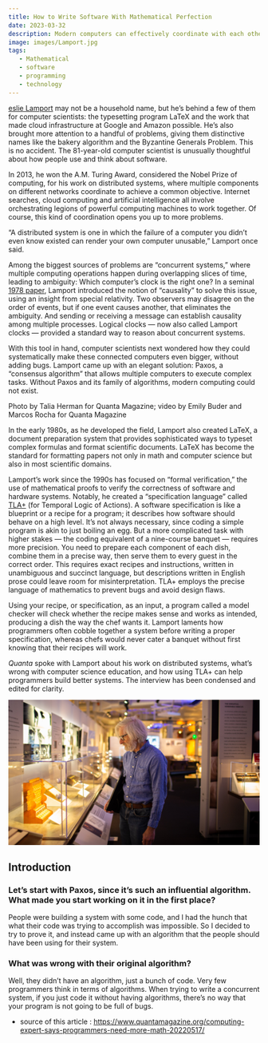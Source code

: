 ```yaml
---
title: How to Write Software With Mathematical Perfection
date: 2023-03-32
description: Modern computers can effectively coordinate with each other because of the work of the computer scientist Leslie Lamport. He’s since turned his attention to making programming itself more efficient.
image: images/Lamport.jpg
tags:
   - Mathematical
   - software 
   - programming
   - technology
---
```


[eslie Lamport](http://www.lamport.org/)  may not be a household name, but he’s behind a few of them for computer scientists: the typesetting program LaTeX and the work that made cloud infrastructure at Google and Amazon possible. He’s also brought more attention to a handful of problems, giving them distinctive names like the bakery algorithm and the Byzantine Generals Problem. This is no accident. The 81-year-old computer scientist is unusually thoughtful about how people use and think about software.

In 2013, he won the A.M. Turing Award, considered the Nobel Prize of computing, for his work on distributed systems, where multiple components on different networks coordinate to achieve a common objective. Internet searches, cloud computing and artificial intelligence all involve orchestrating legions of powerful computing machines to work together. Of course, this kind of coordination opens you up to more problems.

“A distributed system is one in which the failure of a computer you didn’t even know existed can render your own computer unusable,” Lamport once said.

Among the biggest sources of problems are “concurrent systems,” where multiple computing operations happen during overlapping slices of time, leading to ambiguity: Which computer’s clock is the right one? In a seminal  [1978 paper](https://dl.acm.org/doi/10.1145/359545.359563), Lamport introduced the notion of “causality” to solve this issue, using an insight from special relativity. Two observers may disagree on the order of events, but if one event causes another, that eliminates the ambiguity. And sending or receiving a message can establish causality among multiple processes. Logical clocks — now also called Lamport clocks — provided a standard way to reason about concurrent systems.

With this tool in hand, computer scientists next wondered how they could systematically make these connected computers even bigger, without adding bugs. Lamport came up with an elegant solution: Paxos, a “consensus algorithm” that allows multiple computers to execute complex tasks. Without Paxos and its family of algorithms, modern computing could not exist.

Photo by Talia Herman for Quanta Magazine; video by Emily Buder and Marcos Rocha for Quanta Magazine

In the early 1980s, as he developed the field, Lamport also created LaTeX, a document preparation system that provides sophisticated ways to typeset complex formulas and format scientific documents. LaTeX has become the standard for formatting papers not only in math and computer science but also in most scientific domains.

Lamport’s work since the 1990s has focused on “formal verification,” the use of mathematical proofs to verify the correctness of software and hardware systems. Notably, he created a “specification language” called  [TLA+](https://lamport.azurewebsites.net/tla/tla.html)  (for Temporal Logic of Actions). A software specification is like a blueprint or a recipe for a program; it describes how software should behave on a high level. It’s not always necessary, since coding a simple program is akin to just boiling an egg. But a more complicated task with higher stakes — the coding equivalent of a nine-course banquet — requires more precision. You need to prepare each component of each dish, combine them in a precise way, then serve them to every guest in the correct order. This requires exact recipes and instructions, written in unambiguous and succinct language, but descriptions written in English prose could leave room for misinterpretation. TLA+ employs the precise language of mathematics to prevent bugs and avoid design flaws.

Using your recipe, or specification, as an input, a program called a model checker will check whether the recipe makes sense and works as intended, producing a dish the way the chef wants it. Lamport laments how programmers often cobble together a system before writing a proper specification, whereas chefs would never cater a banquet without first knowing that their recipes will work.

_Quanta_  spoke with Lamport about his work on distributed systems, what’s wrong with computer science education, and how using TLA+ can help programmers build better systems. The interview has been condensed and edited for clarity.

<img src="https://raw.githubusercontent.com/Mehranalam/Mehranalam-v1.0/master/static/images/Lamport_1.jpg" alt="lamport">

## Introduction

### **Let’s start with Paxos, since it’s such an influential algorithm. What made you start working on it in the first place?**

People were building a system with some code, and I had the hunch that what their code was trying to accomplish was impossible. So I decided to try to prove it, and instead came up with an algorithm that the people should have been using for their system.

### **What was wrong with their original algorithm?**

Well, they didn’t have an algorithm, just a bunch of code. Very few programmers think in terms of algorithms. When trying to write a concurrent system, if you just code it without having algorithms, there’s no way that your program is not going to be full of bugs.

 - source of this article : https://www.quantamagazine.org/computing-expert-says-programmers-need-more-math-20220517/
